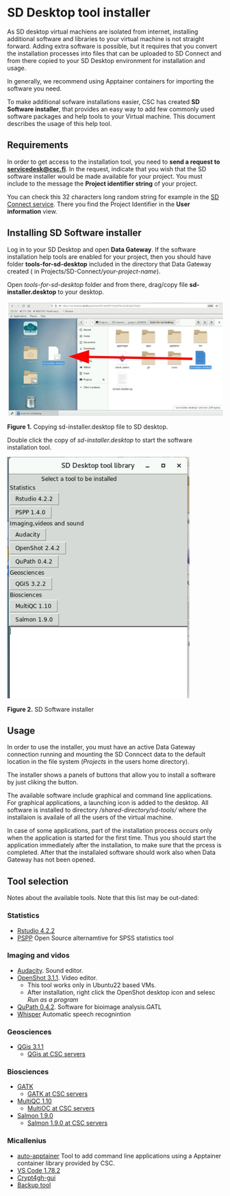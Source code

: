 # SD Desktop tool installer

As SD desktop virtual machiens are isolated from internet, installing additional software and libraries 
to your virtual machine is not straight forward. Adding extra software is possible, but it requires that 
you convert the installation processes into files that can be uploaded to SD Connect and from there 
copied to your SD Desktop environment for installation and usage.

In generally, we recommend using Apptainer containers for importing the software you need.

To make additional sofware installations easier, CSC has created **SD Software installer**, 
that provides an easy way to add few commonly used software packages and help tools to your Virtual machine. 
This document describes the usage of this help tool.


## Requirements ##

In order to get access to the installation tool, you need to **send a request to servicedesk@csc.fi**.
In the request, indicate that you wish that the SD software installer would be 
made available for your project. You must include to the message the  **Project identifier string** of your project.

You can check this 32 characters long random string for example in 
the [SD Connect service](https://sd-conenct.csc.fi). There you find the 
Project Identifier in the **User information** view. 

## Installing SD Software installer ##

Log in to your SD Desktop and open **Data Gateway**. If the software installation help tools are enabled for your project,
then you should have folder **tools-for-sd-desktop** included in the directory that Data Gateway created 
( in Projects/SD-Connect/_your-project-name_).

Open _tools-for-sd-desktop_ folder and from there, drag/copy file **sd-installer.desktop** to your desktop.

[![Installing-sd-installer](../images/desktop/sd-installer1.png)](./images/desktop/sd-installer1.png)

**Figure 1.** Copying sd-installer.desktop file to SD desktop.
 
Double click the copy of _sd-installer.desktop_ to start the software installation tool. 

[![sd-installer](../images/desktop/sd-installer2.png)](../images/desktop/sd-installer2.png)

**Figure 2.** SD Software installer


## Usage ##

In order to use the installer, you must have an active Data Gateway connection running and 
mounting the SD Conncect data to the default location in the file system 
(_Projects_ in the users home directory). 

The installer shows a panels of buttons that allow you to install a software by just cliking the button.

The available software include graphical and command line applications. For graphical applications, a launching icon is added 
to the desktop. All software is installed to directory _/shared-directory/sd-tools/_ where the installaion is availale of all the
users of the virtual machine.

In case of some applications, part of the installation process occurs only when the application is started for the first time.
Thus you should start the application immediately after the installation, to make sure that the prcess is completed. After that
the installaled software should work also when Data Gateway has not been opened.


## Tool selection ##

Notes about the available tools. Note that this list may be out-dated:

### Statistics
*  [Rstudio 4.2.2](rstudio.md)
*  [PSPP](https://www.gnu.org/software/pspp/) Open Source alternamtive for SPSS statistics tool

### Imaging and vidos
*  [Audacity](https://www.audacityteam.org/). Sound editor.
*  [OpenShot 3.1.1](https://www.openshot.org/). Video editor.
   *  This tool works only in Ubuntu22 based VMs.
   *  After installation, right click the OpenShot desktop icon and selesc _Run as a program_
*  [QuPath 0.4.2](https://github.com/qupath/qupath/). Software for bioimage analysis.GATL
*  [Whisper](whisper.md) Automatic speech recognintion

### Geosciences
*  [QGis 3.1.1](https://qgis.org/en/site/)
   *   [QGis at CSC servers](../../../apps/qgis.md)

### Biosciences
*  [GATK](https://gatk.broadinstitute.org/hc/en-us)
   *   [GATK at CSC servers](../../../apps/gatk.md)
*  [MultiQC 1.10](https://multiqc.info/)
   *   [MultiOC at CSC servers](../../../apps/multiqc.md)
*  [Salmon 1.9.0](https://combine-lab.github.io/salmon/)
   *   [Salmon 1.9.0 at CSC servers](../../../apps/salmon.md)

### Micallenius
*   [auto-apptainer](./auto-apptainer.md) Tool to add command line applications using a Apptainer container library provided by CSC.
*   [VS Code 1.78.2](./vscode.md)
*   [Crypt4gh-gui](../sd_connect.md#sensitive-data-encryption-and-upload-for-analysis-up-to-100-gb)
*   [Backup tool](./backup_sd_desktop.md)

